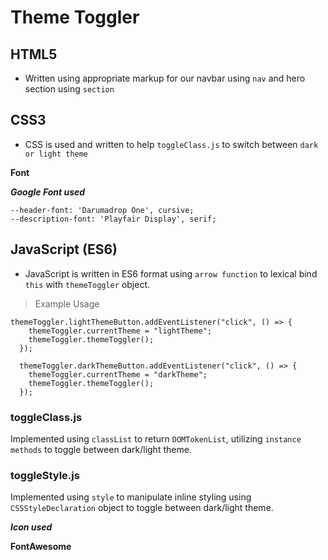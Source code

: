 # Theme Toggler

## HTML5

- Written using appropriate markup for our navbar using `nav` and hero section using `section`

## CSS3 

- CSS is used and written to help `toggleClass.js` to switch between `dark or light theme`

**Font** 

***Google Font used***

```
--header-font: 'Darumadrop One', cursive;
--description-font: 'Playfair Display', serif;
```

## JavaScript (ES6) 

- JavaScript is written in ES6 format using `arrow function` to lexical bind `this` with `themeToggler` object.

> Example Usage

```
themeToggler.lightThemeButton.addEventListener("click", () => {
    themeToggler.currentTheme = "lightTheme";
    themeToggler.themeToggler();
  });
  
  themeToggler.darkThemeButton.addEventListener("click", () => {
    themeToggler.currentTheme = "darkTheme";
    themeToggler.themeToggler();
  });
```

### **toggleClass.js**

Implemented using `classList` to return `DOMTokenList`, utilizing `instance methods` to toggle between dark/light theme.


### **toggleStyle.js**

Implemented using `style` to manipulate inline styling using `CSSStyleDeclaration` object to toggle between dark/light theme.


***Icon used***

**FontAwesome**